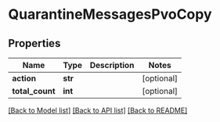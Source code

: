 # QuarantineMessagesPvoCopy

## Properties
Name | Type | Description | Notes
------------ | ------------- | ------------- | -------------
**action** | **str** |  | [optional] 
**total_count** | **int** |  | [optional] 

[[Back to Model list]](../README.md#documentation-for-models) [[Back to API list]](../README.md#documentation-for-api-endpoints) [[Back to README]](../README.md)

